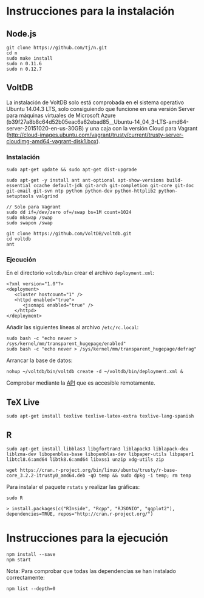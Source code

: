 # Instrucciones para la instalación

## Node.js

```
git clone https://github.com/tj/n.git
cd n
sudo make install
sudo n 0.11.6
sudo n 0.12.7
```

## VoltDB

La instalación de VoltDB solo está comprobada en el sistema operativo Ubuntu 14.04.3 LTS, solo consiguiendo que funcione en una versión Server para máquinas virtuales de Microsoft Azure (b39f27a8b8c64d52b05eac6a62ebad85__Ubuntu-14_04_3-LTS-amd64-server-20151020-en-us-30GB) y una caja con la versión Cloud para Vagrant (http://cloud-images.ubuntu.com/vagrant/trusty/current/trusty-server-cloudimg-amd64-vagrant-disk1.box).

### Instalación

```
sudo apt-get update && sudo apt-get dist-upgrade

sudo apt-get -y install ant ant-optional apt-show-versions build-essential ccache default-jdk git-arch git-completion git-core git-doc git-email git-svn ntp python python-dev python-httplib2 python-setuptools valgrind

// Solo para Vagrant
sudo dd if=/dev/zero of=/swap bs=1M count=1024
sudo mkswap /swap
sudo swapon /swap

git clone https://github.com/VoltDB/voltdb.git
cd voltdb
ant
```

### Ejecución

En el directorio `voltdb/bin` crear el archivo `deployment.xml`:

```
<?xml version="1.0"?>
<deployment>
   <cluster hostcount="1" />
   <httpd enabled="true">
      <jsonapi enabled="true" />
   </httpd>
</deployment>
```

Añadir las siguientes líneas al archivo `/etc/rc.local`:

```
sudo bash -c "echo never > /sys/kernel/mm/transparent_hugepage/enabled"
sudo bash -c "echo never > /sys/kernel/mm/transparent_hugepage/defrag"
```

Arrancar la base de datos:

```
nohup ~/voltdb/bin/voltdb create -d ~/voltdb/bin/deployment.xml &
```

Comprobar mediante la [API](http://gesco.cloudapp.net:8080/api/1.0/?Procedure=@SystemInformation) que es accesible remotamente.

## TeX Live

```
sudo apt-get install texlive texlive-latex-extra texlive-lang-spanish
```

## R

```
sudo apt-get install libblas3 libgfortran3 liblapack3 liblapack-dev liblzma-dev libopenblas-base libopenblas-dev libpaper-utils libpaper1 libtcl8.6:amd64 libtk8.6:amd64 libxss1 unzip xdg-utils zip

wget https://cran.r-project.org/bin/linux/ubuntu/trusty/r-base-core_3.2.2-1trusty0_amd64.deb -qO temp && sudo dpkg -i temp; rm temp
```

Para instalar el paquete `rstats` y realizar las gráficas:

```
sudo R

> install.packages(c("RInside", "Rcpp", "RJSONIO", "ggplot2"), dependencies=TRUE, repos="http://cran.r-project.org/")
```


# Instrucciones para la ejecución

```
npm install --save
npm start
```

Nota: Para comprobar que todas las dependencias se han instalado correctamente:

```
npm list --depth=0
```
